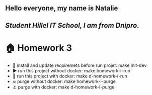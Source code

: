 **Hello everyone, my name is Natalie**
---
*Student Hillel IT School, I am from Dnipro.*
---
# :house:  Homework 3 

* :wrench: install and update requiremets before run projet: make init-dev
* :arrow_forward: run this project without docker: make homework-i-run
* :whale: run this project with docker: make d-homework-i-run
* :end: purge without docker: make homework-i-purge
* :anchor: purge with docker: make d-homework-i-purge